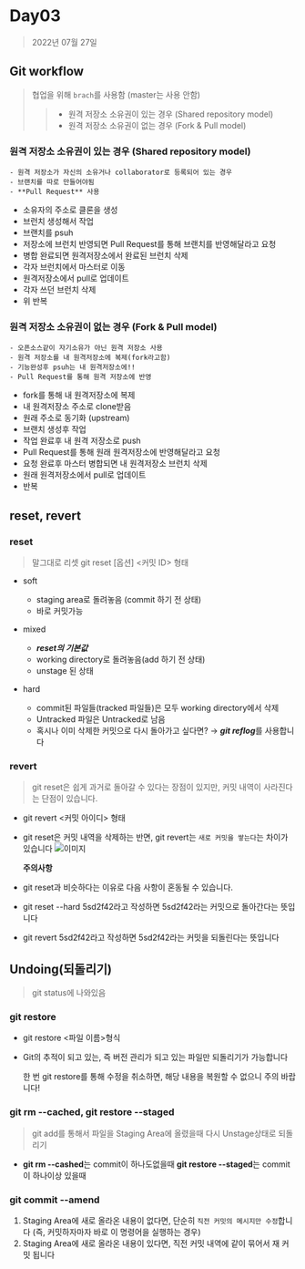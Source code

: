 # Day03
>2022년 07월 27일

## Git workflow
>협업을 위해 `brach`를 사용함 (master는 사용 안함)
>>- 원격 저장소 소유권이 있는 경우 (Shared repository model)
>>- 원격 저장소 소유권이 없는 경우 (Fork & Pull model)

### 원격 저장소 소유권이 있는 경우 (Shared repository model)
    - 원격 저장소가 자신의 소유거나 collaborator로 등록되어 있는 경우
    - 브랜치를 따로 만들어야됨
    - **Pull Request** 사용

- 소유자의 주소로 클론을 생성
- 브런치 생성해서 작업
- 브랜치를 psuh
- 저장소에 브런치 반영되면 Pull Request를 통해 브랜치를 반영해달라고 요청
- 병합 완료되면 원격저장소에서 완료된 브런치 삭제
- 각자 브런치에서 마스터로 이동
- 원격저장소에서 pull로 업데이트
- 각자 쓰던 브런치 삭제
- 위 반복

### 원격 저장소 소유권이 없는 경우 (Fork & Pull model)
    - 오픈소스같이 자기소유가 아닌 원격 저장소 사용
    - 원격 저장소를 내 원격저장소에 복제(fork라고함)
    - 기능완성후 psuh는 내 원격저장소에!!
    - Pull Request를 통해 원격 저장소에 반영

- fork를 통해 내 원격저장소에 복제
- 내 원격저장소 주소로 clone받음
- 원래 주소로 동기화 (upstream)
- 브랜치 생성후 작업
- 작업 완료후 내 원격 저장소로 push
- Pull Request를 통해 원래 원격저장소에 반영해달라고 요청
- 요청 완료후 마스터 병합되면 내 원격저장소 브런치 삭제
- 원래 원격저장소에서 pull로 업데이트
- 반복

## reset, revert

### reset
> 말그대로 리셋
> git reset [옵션] <커밋 ID> 형태

- soft
  - staging area로 돌려놓음 (commit 하기 전 상태)
  - 바로 커밋가능

- mixed
  - ***reset의 기본값***
  - working directory로 돌려놓음(add 하기 전 상태)
  - unstage 된 상태

- hard 
   - commit된 파일들(tracked 파일들)은 모두 working directory에서 삭제
   - Untracked 파일은 Untracked로 남음
   - 혹시나 이미 삭제한 커밋으로 다시 돌아가고 싶다면? → ***git reflog***를 사용합니다

### revert
>git reset은 쉽게 과거로 돌아갈 수 있다는 장점이 있지만, 커밋 내역이 사라진다는 단점이 있습니다.

- git revert <커밋 아이디> 형태
- git reset은 커밋 내역을 삭제하는 반면, git revert는 `새로 커밋을 쌓는다`는 차이가 있습니다
 ![이미지](https://hphk-edu.notion.site/image/https%3A%2F%2Fs3-us-west-2.amazonaws.com%2Fsecure.notion-static.com%2Fb064d541-aa3e-48a1-ae07-2c85aed68d40%2FUntitled.png?table=block&id=6733af45-9a6f-4159-9808-7a72e630b279&spaceId=f7ab64f0-6613-4035-b609-06b6865d9b61&width=2000&userId=&cache=v2)


  **주의사항**

 - git reset과 비슷하다는 이유로 다음 사항이 혼동될 수 있습니다.

- git reset --hard 5sd2f42라고 작성하면 5sd2f42라는 커밋으로 돌아간다는 뜻입니다
- git revert 5sd2f42라고 작성하면 5sd2f42라는 커밋을 되돌린다는 뜻입니다


## Undoing(되돌리기)
>git status에 나와있음
### git restore
- git restore <파일 이름>형식
- Git의 추적이 되고 있는, 즉 버전 관리가 되고 있는 파일만 되돌리기가 가능합니다

    한 번 git restore를 통해 수정을 취소하면, 해당 내용을 복원할 수 없으니 주의 바랍니다!

### git rm --cached, git restore --staged
>git add를 통해서 파일을 Staging Area에 올렸을때 다시 Unstage상태로 되돌리기

- **git rm --cashed**는 commit이 하나도없을때 **git restore --staged**는 commit이 하나이상 있을때

### git commit --amend
1. Staging Area에 새로 올라온 내용이 없다면, 단순히 `직전 커밋의 메시지만 수정`합니다
(즉, 커밋하자마자 바로 이 명령어을 실행하는 경우)
2. Staging Area에 새로 올라온 내용이 있다면, 직전 커밋 내역에 같이 묶어서 재 커밋 됩니다







